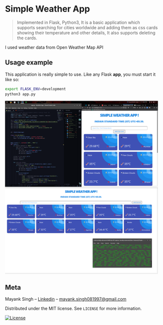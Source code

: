 # Simple Weather App

> Implemented in Flask, Python3, It is a basic application which supports searching for cities worldwide and adding them as css cards showing their temperature and other details, It also supports deleting the cards.


I used weather data from Open Weather Map API

## Usage example

This application is really simple to use. Like any Flask **app**, you must start it like so:

```bash
export FLASK_ENV=development
python3 app.py
```
![Screen](Screens/Screen2.png)
![Screen](Screens/Screen1.png)

## Meta

Mayank Singh – [Linkedin](https://www.linkedin.com/in/code-monk08/) – mayank.singh081997@gmail.com

Distributed under the MIT license. See ``LICENSE`` for more information.

[![License][license-image]][license-url]

[license-image]:https://img.shields.io/badge/license-MIT-blue.svg

[license-url]:https://raw.githubusercontent.com/clamytoe/pyTrack/master/LICENSE
